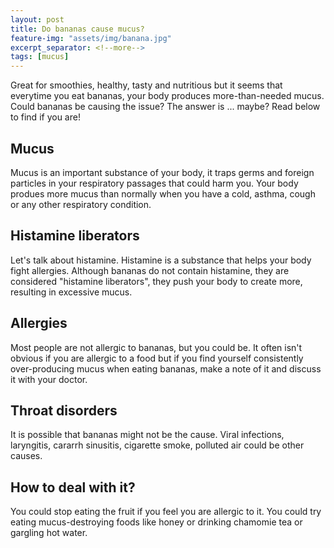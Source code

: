 ```yaml
---
layout: post
title: Do bananas cause mucus?
feature-img: "assets/img/banana.jpg"
excerpt_separator: <!--more-->
tags: [mucus]
---
```

<!--more-->
Great for smoothies, healthy, tasty and nutritious but it seems that everytime you eat bananas, your body produces more-than-needed mucus. Could bananas be causing the issue? The answer is ... maybe? Read below to find if you are!

## Mucus
Mucus is an important substance of your body, it traps germs and foreign particles in your respiratory passages that could harm you. Your body produes more mucus than normally when you have a cold, asthma, cough or any other respiratory condition.

## Histamine liberators
Let's talk about histamine. Histamine is a substance that helps your body fight allergies. Although bananas do not contain histamine, they are considered "histamine liberators", they push your body to create more, resulting in excessive mucus.

## Allergies
Most people are not allergic to bananas, but you could be. It often isn't obvious if you are allergic to a food but if you find yourself consistently over-producing mucus when eating bananas, make a note of it and discuss it with your doctor.

## Throat disorders
It is possible that bananas might not be the cause. Viral infections, laryngitis, cararrh sinusitis, cigarette smoke, polluted air could be other causes.

## How to deal with it?
You could stop eating the fruit if you feel you are allergic to it. You could try eating mucus-destroying foods like honey or drinking chamomie tea or gargling hot water.
